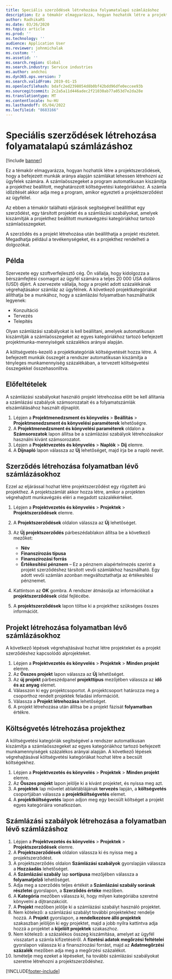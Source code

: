 ```yaml
---
title: Speciális szerződések létrehozása folyamatalapú számlázáshoz
description: Ez a témakör elmagyarázza, hogyan hozhatók létre a projektszerződések, hogy a befejezett munkák aránya alapján számlákat lehessen létrehozni az ügyfelek számára.
author: RadhikaRS
ms.date: 03/26/2020
ms.topic: article
ms.prod: ''
ms.technology: ''
audience: Application User
ms.reviewer: johnmichalak
ms.custom: ''
ms.assetid: ''
ms.search.region: Global
ms.search.industry: Service industries
ms.author: andchoi
ms.dyn365.ops.version: 7
ms.search.validFrom: 2019-01-15
ms.openlocfilehash: bdafc2ed2398054d8b0bf42bdd96dfe0eccee93b
ms.sourcegitcommit: 2c2a5a11d446adec2f21030ab77a053d7e2da28e
ms.translationtype: MT
ms.contentlocale: hu-HU
ms.lasthandoff: 05/04/2022
ms.locfileid: "8683166"
---
```

# <a name="create-advanced-contracts-for-billing-based-on-progress"></a>Speciális szerződések létrehozása folyamatalapú számlázáshoz
[!include [banner](../includes/banner.md)]

Ez a témakör elmagyarázza, hogyan hozhatók létre a projektszerződések, hogy a befejezett munkák aránya alapján számlákat lehessen létrehozni az ügyfelek számára. A számlaösszegeket a program automatikusan kiszámítja a projekthez beállított, meghatározott költségvetési kategóriákhoz. A számla időzítését akkor adja meg a program, amikor egyezteti a projektszerződést az ügyféllel.

Az ebben a témakör található eljárások segítségével beállíthat egy szerződést, egy társított projektet és a számlázási szabályokat, amelyek kiszámítják a projekthez beállított munkavégzési kategóriákhoz tartozó számlaösszegeket.

A szerződés és a projekt létrehozása után beállíthatja a projekt részleteit. Megadhatja például a tevékenységeket, és a projekthez rendelheti a dolgozókat.

## <a name="example"></a>Példa

Szervezete egy szoftverfejlesztő cég. Ön vállalja, hogy kidolgozza a bérszámfejtési csomagot az ügyfél számára a teljes 20 000 USA dolláros (USD) díjért. A szervezete vállalja, hogy a projekt adott százalékának végrehajtásakor számláz az ügyfélnek. A következő projektkategóriákat állíthatja be a munkához, hogy a számlázási folyamatban használhatók legyenek:

- Konzultáció
- Tervezés
- Telepítés

Olyan számlázási szabályokat is kell beállítani, amelyek automatikusan kiszámítják a számlaösszegeket az egyes kategóriákhoz tartozó befejezett projektmunka-mennyiségek százalékos arányai alapján.

A költségvetés-kezelő a projektkategóriák költségvetését hozza létre. A befejezett munkák összegét a rendszer automatikusan kiszámítja a tényleges munkamennyiség százalékában, a tervezett költségvetési összegekkel összehasonlítva.

## <a name="prerequisites"></a>Előfeltételek

A számlázási szabályokat használó projekt létrehozása előtt be kell állítania a számlázási szabályok számsorozatait és a folyamatszámlák elszámlálásához használt díjnaplót.

1. Lépjen a **Projektmenedzsment és könyvelés** \> **Beállítás** \> **Projektmenedzsment és könyvelési paraméterek** lehetőségre.
2. A **Projektmenedzsment és könyvelési paraméterek** oldalon a **Számsorozatok** lapon állítsa be a számlázási szabályok létrehozásakor használni kívánt számsorozatot.
3. Lépjen a **Projektvezetés és könyvelés** \> **Naplók** \> **Díj** elemre.
4. A **Díjnapló** lapon válassza az **Új** lehetőséget, majd írja be a napló nevét.

## <a name="create-a-contract-for-progress-billings"></a>Szerződés létrehozása folyamatban lévő számlázásokhoz

Ezzel az eljárással hozhat létre projektszerződést egy rögzített árú projekthez. A projektszámlát akkor hozza létre, amikor a projekten végrehajtott munkavégzés eléri a megadott százalékértéket.

1. Lépjen a **Projektvezetés és könyvelés** \> **Projektek** \> **Projektszerződések** elemre.
2. A **Projektszerződések** oldalon válassza az **Új** lehetőséget.
3. Az **Új projektszerződés** párbeszédablakon állítsa be a következő mezőket:

    - **Név**
    - **Finanszírozás típusa**
    - **Finanszírozási forrás**
    - **Értékesítési pénznem** – Ez a pénznem alapértelmezés szerint a projekt szerződéshez társított vevői számlákhoz használható. Egy adott vevői számlán azonban megváltoztathatja az értékesítési pénznemet.

4. Kattintson az **OK** gombra. A rendszer átmásolja az információkat a **projektszerződések** oldal fejlécébe.
5. A **projektszerződések** lapon töltse ki a projekthez szükséges összes információt.

## <a name="create-a-project-for-progress-billings"></a>Projekt létrehozása folyamatban lévő számlázásokhoz

A következő lépések végrehajtásával hozhat létre projekteket és a projekt szerződéshez kapcsolódó alprojekteket.

1. Lépjen a **Projektvezetés és könyvelés** \> **Projektek** \> **Minden projekt** elemre.
2. Az **Összes projekt** lapon válassza az **Új** lehetőséget.
3. Az **új projekt** párbeszédpanel **projekttípus** mezőjében válassza az **idő és az anyag** elemet.
4. Válasszon ki egy projektcsoportot. A projektcsoport határozza meg a csoporthoz rendelt projektek feladási információit.
5. Válassza a **Projekt létrehozása** lehetőséget.
6. A projekt létrehozása után állítsa be a projekt fázisát **folyamatban** értékre.

## <a name="create-a-budget-for-a-project"></a>Költségvetés létrehozása projekthez

A költségvetési kategóriák segítségével a rendszer automatikusan kiszámítja a számlaösszegeket az egyes kategóriákhoz tartozó befejezett munkamennyiségek százalékos arányai alapján. A következő lépések végrehajtásával költségvetési kategóriákat hozhat létre a becsült költségekhez.

1. Lépjen a **Projektvezetés és könyvelés** \> **Projektek** \> **Minden projekt** elemre.
2. Az **Összes projekt** lapon jelölje ki a kívánt projektet, és nyissa meg azt.
3. A **projektek** lap művelet ablaktáblájának **tervezés** lapján, a **költségvetés** csoportjában válassza a **projektköltségvetés** elemet.
4. A **projektköltségvetés** lapon adjon meg egy becsült költséget a projekt egyes kategóriáira vonatkozóan.

## <a name="create-billing-rules-for-progress-billings"></a>Számlázási szabályok létrehozása a folyamatban lévő számlázáshoz

1. Lépjen a **Projektvezetés és könyvelés** \> **Projektek** \> **Projektszerződések** elemre.
2. A **Projektszerződések** oldalon válassza ki és nyissa meg a projektszerződést.
3. A projektszerződés oldalon **Számlázási szabályok** gyorslapján válassza a **Hozzáadás** lehetőséget.
4. A **Számlázási szabály** lap **sortípusa** mezőjében válassza a **folyamatjelző** lehetőséget.
5. Adja meg a szerződés teljes értékét a **Számlázási szabály sorának részletei** gyorslapon, a **Szerződés értéke** mezőben.
6. A **Kategória** mezőben válassza ki, hogy milyen kategóriába szeretné könyvelni a díjtranzakciót.
7. A **Projekt** mezőben jelölje ki a számlázási szabályt használó projektet.
8. Nem kötelező: a számlázási szabályt további projektekhez rendelje hozzá. A **Projekt** gyorslapon, a **rendelkezésre álló projektek** szakaszban jelöljön ki egy projektet, majd a jobb nyílra kattintva adja hozzá a projektet a **kijelölt projektek** szakaszhoz.
9. Nem kötelező: a százalékos összeg kiszámítása, amelyet az ügyfél visszatart a számla kifizetéséről. A **fizetési adatok megőrzési feltételei** gyorslapon válassza ki a finanszírozási forrást, majd az **Adatmegőrzési százalék** mezőben adja meg a megőrzési százalékot.
10. Ismételje meg ezeket a lépéseket, ha további számlázási szabályokat szeretne létrehozni a projektszerződéshez.


[!INCLUDE[footer-include](../includes/footer-banner.md)]